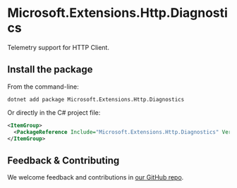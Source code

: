 # Microsoft.Extensions.Http.Diagnostics

Telemetry support for HTTP Client.

## Install the package

From the command-line:

```dotnetcli
dotnet add package Microsoft.Extensions.Http.Diagnostics
```

Or directly in the C# project file:

```xml
<ItemGroup>
  <PackageReference Include="Microsoft.Extensions.Http.Diagnostics" Version="[CURRENTVERSION]" />
</ItemGroup>
```


## Feedback & Contributing

We welcome feedback and contributions in [our GitHub repo](https://github.com/dotnet/extensions).
